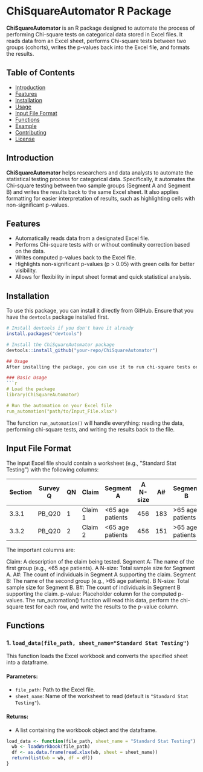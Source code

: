 # ChiSquareAutomator R Package

**ChiSquareAutomator** is an R package designed to automate the process of performing Chi-square tests on categorical data stored in Excel files. It reads data from an Excel sheet, performs Chi-square tests between two groups (cohorts), writes the p-values back into the Excel file, and formats the results.

## Table of Contents
- [Introduction](#introduction)
- [Features](#features)
- [Installation](#installation)
- [Usage](#usage)
- [Input File Format](#input-file-format)
- [Functions](#functions)
- [Example](#example)
- [Contributing](#contributing)
- [License](#license)

## Introduction

**ChiSquareAutomator** helps researchers and data analysts to automate the statistical testing process for categorical data. Specifically, it automates the Chi-square testing between two sample groups (Segment A and Segment B) and writes the results back to the same Excel sheet. It also applies formatting for easier interpretation of results, such as highlighting cells with non-significant p-values.

## Features

- Automatically reads data from a designated Excel file.
- Performs Chi-square tests with or without continuity correction based on the data.
- Writes computed p-values back to the Excel file.
- Highlights non-significant p-values (p > 0.05) with green cells for better visibility.
- Allows for flexibility in input sheet format and quick statistical analysis.

## Installation

To use this package, you can install it directly from GitHub. Ensure that you have the `devtools` package installed first.

```r
# Install devtools if you don't have it already
install.packages("devtools")

# Install the ChiSquareAutomator package
devtools::install_github("your-repo/ChiSquareAutomator")

## Usage
After installing the package, you can use it to run chi-square tests on your dataset stored in an Excel file.

### Basic Usage
```r
# Load the package
library(ChiSquareAutomator)

# Run the automation on your Excel file
run_automation("path/to/Input_File.xlsx")
```

The function `run_automation()` will handle everything: reading the data, performing chi-square tests, and writing the results back to the file.

## Input File Format

The input Excel file should contain a worksheet (e.g., "Standard Stat Testing") with the following columns:

| Section | Survey Q | QN | Claim   | Segment A         | A N-size | A#  | Segment B         | B N-size | B#  | p-value |
|---------|----------|----|---------|-------------------|----------|-----|-------------------|----------|-----|---------|
| 3.3.1   | PB_Q20   | 1  | Claim 1 | <65 age patients  | 456      | 183 | >65 age patients  | 845      | 446 |         |
| 3.3.2   | PB_Q20   | 2  | Claim 2 | <65 age patients  | 456      | 151 | >65 age patients  | 845      | 450 |         |

The important columns are:

Claim: A description of the claim being tested.
Segment A: The name of the first group (e.g., <65 age patients).
A N-size: Total sample size for Segment A.
A#: The count of individuals in Segment A supporting the claim.
Segment B: The name of the second group (e.g., >65 age patients).
B N-size: Total sample size for Segment B.
B#: The count of individuals in Segment B supporting the claim.
p-value: Placeholder column for the computed p-values.
The run_automation() function will read this data, perform the chi-square test for each row, and write the results to the p-value column.

## Functions

### 1. `load_data(file_path, sheet_name="Standard Stat Testing")`

This function loads the Excel workbook and converts the specified sheet into a dataframe.

#### Parameters:

- `file_path`: Path to the Excel file.
- `sheet_name`: Name of the worksheet to read (default is `"Standard Stat Testing"`).

#### Returns:

- A list containing the workbook object and the dataframe.
```r
load_data <- function(file_path, sheet_name = "Standard Stat Testing") {
  wb <- loadWorkbook(file_path)
  df <- as.data.frame(read.xlsx(wb, sheet = sheet_name))
  return(list(wb = wb, df = df))
}
```
